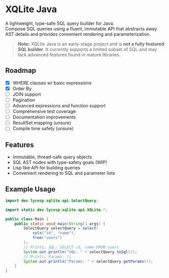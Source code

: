 # XQLite Java

A lightweight, type-safe SQL query builder for Java.  
Compose SQL queries using a fluent, immutable API that abstracts away AST details and provides convenient rendering and parameterization.

> **Note:** XQLite Java is an early-stage project and is **not a fully featured SQL builder**. It currently supports a limited subset of SQL and may lack advanced features found in mature libraries.

## Roadmap

- [X] WHERE clauses w/ basic expressions
- [X] Order By
- [ ] JOIN support
- [ ] Pagination
- [ ] Advanced expressions and function support
- [ ] Comprehensive test coverage
- [ ] Documentation improvements
- [ ] ResultSet mapping (unsure)
- [ ] Compile time safety (unsure)

## Features

- Immutable, thread-safe query objects
- SQL AST nodes with type-safety goals (WIP)
- Lisp like API for building queries
- Convenient rendering to SQL and parameter lists

## Example Usage

```java
import dev.lycosp.xqlite.api.SelectQuery;

import static dev.lycosp.xqlite.api.XQLite.*;

public class Main {
    public static void main(String[] args) {
        SelectQuery selectQuery = select(
            cols("id", "name"),
            from("users")
        );
        // Prints: SQL: SELECT id, name FROM users
        System.out.println("SQL: " + selectQuery.toSql());
        // Prints: Params: []
        System.out.println("Params: " + selectQuery.getParams());
    }
}